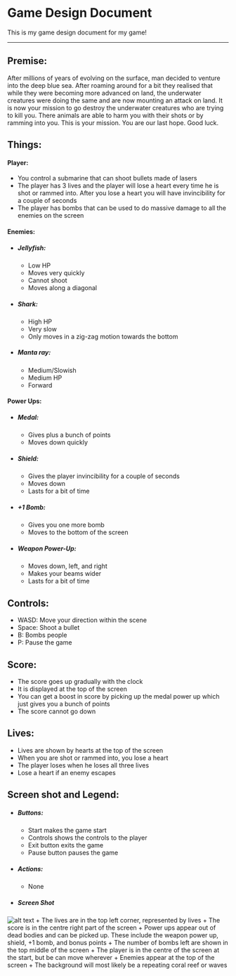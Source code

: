 # Game Design Document
This is my game design document for my game!

----

## Premise:
After millions of years of evolving on the surface, man decided to venture into the deep blue sea. After roaming around for a bit they realised that while they were becoming more advanced on land, the underwater creatures were doing the same and are now mounting an attack on land. It is now your mission to go destroy the underwater creatures who are trying to kill you. There animals are able to harm you with their shots or by ramming into you. This is your mission. You are our last hope. Good luck.

## Things:
#### Player:
+ You control a submarine that can shoot bullets made of lasers
+ The player has 3 lives and the player will lose a heart every time he is shot or rammed into. After you lose a heart you will have invincibility for a couple of seconds
+ The player has bombs that can be used to do massive damage to all the enemies on the screen

#### Enemies:
+ ##### Jellyfish:
	+ Low HP
	+ Moves very quickly
	+ Cannot shoot
	+ Moves along a diagonal
+ ##### Shark:
	+ High HP
	+ Very slow
	+ Only moves in a zig-zag motion towards the bottom
+ ##### Manta ray:
	+ Medium/Slowish
	+ Medium HP
	+ Forward
	
#### Power Ups:
+ ##### Medal:
	+ Gives plus a bunch of points
	+ Moves down quickly
+ ##### Shield:
	+ Gives the player invincibility for a couple of seconds
	+ Moves down
	+ Lasts for a bit of time
+ ##### +1 Bomb:
	+ Gives you one more bomb
	+ Moves to the bottom of the screen
+ ##### Weapon Power-Up:
	+ Moves down, left, and right
	+ Makes your beams wider
	+ Lasts for a bit of time

## Controls:
+ WASD: Move your direction within the scene
+ Space: Shoot a bullet
+ B: Bombs people
+ P: Pause the game

## Score:
+ The score goes up gradually with the clock
+ It is displayed at the top of the screen
+ You can get a boost in score by picking up the medal power up which just gives you a bunch of points
+ The score cannot go down

## Lives:
+ Lives are shown by hearts at the top of the screen
+ When you are shot or rammed into, you lose a heart
+ The player loses when he loses all three lives
+ Lose a heart if an enemy escapes

## Screen shot and Legend:
+ ##### Buttons:
	+ Start makes the game start
	+ Controls shows the controls to the player
	+ Exit button exits the game
	+ Pause button pauses the game
+ ##### Actions:
	+ None
+ ##### Screen Shot
![alt text](http://i.imgur.com/qG9rCIg.jpg "Game UI")
	+ The lives are in the top left corner, represented by lives
	+ The score is in the centre right part of the screen
	+ Power ups appear out of dead bodies and can be picked up. These include the weapon power up, shield, +1 bomb, and bonus points
	+ The number of bombs left are shown in the top middle of the screen
	+ The player is in the centre of the screen at the start, but be can move wherever
	+ Enemies appear at the top of the screen
	+ The background will most likely be a repeating coral reef or waves
